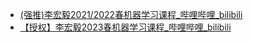 - [(强推)李宏毅2021/2022春机器学习课程_哔哩哔哩_bilibili](https://www.bilibili.com/video/BV1Wv411h7kN/?vd_source=ebf06d572d5366b5ef7bc5032fefb08d)
- [【授权】李宏毅2023春机器学习课程_哔哩哔哩_bilibili](https://www.bilibili.com/video/BV1TD4y137mP/?spm_id_from=333.337.search-card.all.click&vd_source=ebf06d572d5366b5ef7bc5032fefb08d)

